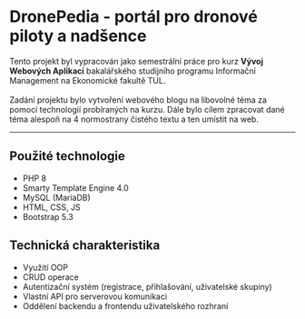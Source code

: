 # DronePedia - portál pro dronové piloty a nadšence

Tento projekt byl vypracován jako semestrální práce pro kurz **Vývoj Webových Aplikací** bakalářského studijního programu Informační Management na Ekonomické fakultě TUL.
<br><br>
Zadání projektu bylo vytvoření webového blogu na libovolné téma za pomocí technologií probíraných na kurzu. Dále bylo cílem zpracovat dané téma alespoň na 4 normostrany čistého textu a ten umístit na web. 
<hr>

## Použité technologie
- PHP 8
- Smarty Template Engine 4.0
- MySQL (MariaDB) 
- HTML, CSS, JS
- Bootstrap 5.3


## Technická charakteristika
- Využití OOP
- CRUD operace
- Autentizační systém (registrace, přihlašování, uživatelské skupiny)
- Vlastní API pro serverovou komunikaci
- Oddělení backendu a frontendu uživatelského rozhraní
